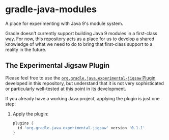 # gradle-java-modules

A place for experimenting with Java 9's module system.

Gradle doesn't currently support building Java 9 modules in a first-class way. For now, this repository acts as a place
for us to develop a shared knowledge of what we need to do to bring that first-class support to a reality in the future.

## The Experimental Jigsaw Plugin
Please feel free to use the
[`org.gradle.java.experimental-jigsaw` Plugin](https://plugins.gradle.org/plugin/org.gradle.java.experimental-jigsaw)
developed in this repository, but understand that it is not very sophisticated or particularly well-tested at
this point in its development.

If you already have a working Java project, applying the plugin is just one step:

 1. Apply the plugin:
    ```groovy
    plugins {
      id 'org.gradle.java.experimental-jigsaw' version '0.1.1'
    }
    ```
